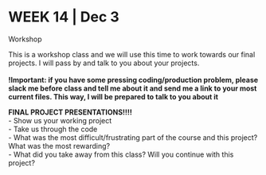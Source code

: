 <h1>WEEK 14 | Dec 3 </h1>
<p>Workshop</p>
<p>This is a workshop class and we will use this time to work towards our final projects. I will pass by and talk to you about your projects. <br><br>
<b>!Important: if you have some pressing coding/production problem, please slack me before class and tell me about it and send me a link to your most current files. This way, I will be prepared to talk to you about it</b></p>
<p><b>FINAL PROJECT PRESENTATIONS!!!!</b><BR>
- Show us your working project<br>
- Take us through the code<br>
- What was the most difficult/frustrating part of the course and this project? What was the most rewarding?<br>
- What did you take away from this class? Will you continue with this project? <br></p>
